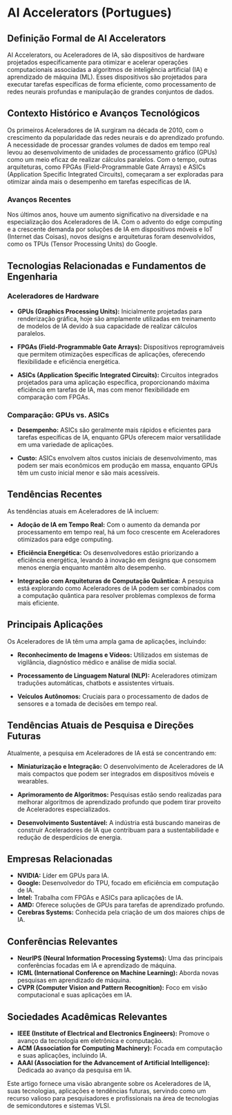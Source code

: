 # AI Accelerators (Portugues)

## Definição Formal de AI Accelerators

AI Accelerators, ou Aceleradores de IA, são dispositivos de hardware projetados especificamente para otimizar e acelerar operações computacionais associadas a algoritmos de inteligência artificial (IA) e aprendizado de máquina (ML). Esses dispositivos são projetados para executar tarefas específicas de forma eficiente, como processamento de redes neurais profundas e manipulação de grandes conjuntos de dados.

## Contexto Histórico e Avanços Tecnológicos

Os primeiros Aceleradores de IA surgiram na década de 2010, com o crescimento da popularidade das redes neurais e do aprendizado profundo. A necessidade de processar grandes volumes de dados em tempo real levou ao desenvolvimento de unidades de processamento gráfico (GPUs) como um meio eficaz de realizar cálculos paralelos. Com o tempo, outras arquiteturas, como FPGAs (Field-Programmable Gate Arrays) e ASICs (Application Specific Integrated Circuits), começaram a ser exploradas para otimizar ainda mais o desempenho em tarefas específicas de IA.

### Avanços Recentes

Nos últimos anos, houve um aumento significativo na diversidade e na especialização dos Aceleradores de IA. Com o advento do edge computing e a crescente demanda por soluções de IA em dispositivos móveis e IoT (Internet das Coisas), novos designs e arquiteturas foram desenvolvidos, como os TPUs (Tensor Processing Units) do Google.

## Tecnologias Relacionadas e Fundamentos de Engenharia

### Aceleradores de Hardware

- **GPUs (Graphics Processing Units):** Inicialmente projetadas para renderização gráfica, hoje são amplamente utilizadas em treinamento de modelos de IA devido à sua capacidade de realizar cálculos paralelos.
  
- **FPGAs (Field-Programmable Gate Arrays):** Dispositivos reprogramáveis que permitem otimizações específicas de aplicações, oferecendo flexibilidade e eficiência energética.

- **ASICs (Application Specific Integrated Circuits):** Circuitos integrados projetados para uma aplicação específica, proporcionando máxima eficiência em tarefas de IA, mas com menor flexibilidade em comparação com FPGAs.

### Comparação: GPUs vs. ASICs

- **Desempenho:** ASICs são geralmente mais rápidos e eficientes para tarefas específicas de IA, enquanto GPUs oferecem maior versatilidade em uma variedade de aplicações.
  
- **Custo:** ASICs envolvem altos custos iniciais de desenvolvimento, mas podem ser mais econômicos em produção em massa, enquanto GPUs têm um custo inicial menor e são mais acessíveis.

## Tendências Recentes

As tendências atuais em Aceleradores de IA incluem:

- **Adoção de IA em Tempo Real:** Com o aumento da demanda por processamento em tempo real, há um foco crescente em Aceleradores otimizados para edge computing.

- **Eficiência Energética:** Os desenvolvedores estão priorizando a eficiência energética, levando à inovação em designs que consomem menos energia enquanto mantêm alto desempenho.

- **Integração com Arquiteturas de Computação Quântica:** A pesquisa está explorando como Aceleradores de IA podem ser combinados com a computação quântica para resolver problemas complexos de forma mais eficiente.

## Principais Aplicações

Os Aceleradores de IA têm uma ampla gama de aplicações, incluindo:

- **Reconhecimento de Imagens e Vídeos:** Utilizados em sistemas de vigilância, diagnóstico médico e análise de mídia social.
  
- **Processamento de Linguagem Natural (NLP):** Aceleradores otimizam traduções automáticas, chatbots e assistentes virtuais.

- **Veículos Autônomos:** Cruciais para o processamento de dados de sensores e a tomada de decisões em tempo real.

## Tendências Atuais de Pesquisa e Direções Futuras

Atualmente, a pesquisa em Aceleradores de IA está se concentrando em:

- **Miniaturização e Integração:** O desenvolvimento de Aceleradores de IA mais compactos que podem ser integrados em dispositivos móveis e wearables.

- **Aprimoramento de Algoritmos:** Pesquisas estão sendo realizadas para melhorar algoritmos de aprendizado profundo que podem tirar proveito de Aceleradores especializados.

- **Desenvolvimento Sustentável:** A indústria está buscando maneiras de construir Aceleradores de IA que contribuam para a sustentabilidade e redução de desperdícios de energia.

## Empresas Relacionadas

- **NVIDIA:** Líder em GPUs para IA.
- **Google:** Desenvolvedor do TPU, focado em eficiência em computação de IA.
- **Intel:** Trabalha com FPGAs e ASICs para aplicações de IA.
- **AMD:** Oferece soluções de GPUs para tarefas de aprendizado profundo.
- **Cerebras Systems:** Conhecida pela criação de um dos maiores chips de IA.

## Conferências Relevantes

- **NeurIPS (Neural Information Processing Systems):** Uma das principais conferências focadas em IA e aprendizado de máquina.
- **ICML (International Conference on Machine Learning):** Aborda novas pesquisas em aprendizado de máquina.
- **CVPR (Computer Vision and Pattern Recognition):** Foco em visão computacional e suas aplicações em IA.

## Sociedades Acadêmicas Relevantes

- **IEEE (Institute of Electrical and Electronics Engineers):** Promove o avanço da tecnologia em eletrônica e computação.
- **ACM (Association for Computing Machinery):** Focada em computação e suas aplicações, incluindo IA.
- **AAAI (Association for the Advancement of Artificial Intelligence):** Dedicada ao avanço da pesquisa em IA.

Este artigo fornece uma visão abrangente sobre os Aceleradores de IA, suas tecnologias, aplicações e tendências futuras, servindo como um recurso valioso para pesquisadores e profissionais na área de tecnologias de semicondutores e sistemas VLSI.